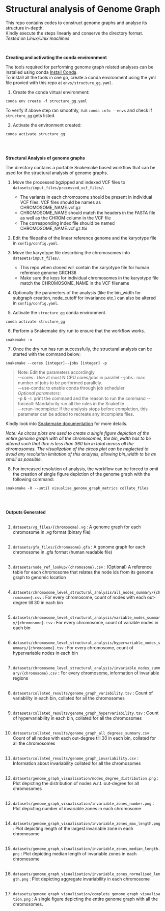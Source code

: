 <h1>Structural analysis of Genome Graph</h1>

This repo contains codes to construct genome graphs and analyse its structure in-depth. <br>
Kindly execute the steps linearly and conserve the directory format. <br>
*Tested on Linux/Unix machines*

<br>

**Creating and activating the conda environnment**

The tools required for performing genome graph related analyses can be installed using conda [Install Conda](https://docs.conda.io/projects/conda/en/latest/user-guide/install/linux.html). <br>
To install all the tools in one go, create a conda environment using the yml file provied with this repo at ```envs/structure_gg.yaml```.

1) Create the conda virtual environment: 
```
conda env create -f structure_gg.yaml
```

To verify if above step ran smoothly, run ```conda info --envs``` and check if ```structure_gg``` gets listed. 

2) Activate the environment created: 
```
conda activate structure_gg
```

<br>
<br> 

**Structural Analysis of genome graphs**

The directory contains a portable Snakemake based workflow that can be used for the structural analysis of genome graphs.

1) Move the processed bgzipped and indexed VCF files to ```datasets/input_files/processed_vcf_files/```. 
    * The variants in each chromosome should be present in individual VCF files. VCF files should be names as CHROMOSOME_NAME.vcf.gz
    * CHROMOSOME_NAME should match the headers in the FASTA file as well as the CHROM column in the VCF file
    * The corresponding index file should be named CHROMOSOME_NAME.vcf.gz.tbi

2) Edit the filepaths of the linear reference genome and the karyotype file in ```config/config.yaml```.

3) Move the karyotype file describing the chromosomes into ```datasets/input_files/```. 
    * This repo when cloned will contain the karyotype file for human reference genome GRCH38
    * Make sure the keys for individual chromosomes in the karyotype file match the CHROMOSOME_NAME in the VCF filename

4) Optionally the parameters of the analysis (like the bin_width for subgraph creation, node_cutoff for invariance etc.) can also be altered in ```config/config.yaml```.

5) Activate the ```structure_gg``` conda environment.
```
conda activate structure_gg
```

6) Perform a Snakemake dry run to ensure that the workflow works.
```
snakemake -n
``` 


7) Once the dry run has run successfully, the structural analysis can be started with the command below:
```
snakemake --cores [integer]--jobs [integer] -p 
```

> Note: Edit the parameters accordingly <br>
> --cores : Use at most N CPU cores/jobs in parallel
> --jobs : max number of jobs to be performed parallely. <br>
> --use-conda: to enable conda through job scheduler <br>
> *Optional parameters:* <br>
> -p & -r: print the command and the reason to run the command
> --forceall: Mandatorily run all the rules in the Snakefile <br>
> --rerun-incomplete: If the analysis stops before completion, this parameter can be added to recreate any incomplete files. <br>


Kindly look into [Snakemake documentation](https://snakemake.readthedocs.io/en/stable/) for more details.


*Note: As circos plots are used to create a single figure depiction of the entire genome graph with all the chromosomes, the bin_width has to be altered such that thre is less than 360 bin in total across all the chromosomes. The visualization of the circos plot can be neglected to avoid any resolution limitation of this analysis, allowing bin_width to be as small as possible.*

8) For increased resolution of analysis, the workflow can be forced to omit the creation of single figure depiction of the genome graph with the following command:
```
snakemake -R --until visualise_genome_graph_metrics collate_files
```
 <br><br>

**Outputs Generated**
 <br> <br>

1) ```datasets/vg_files/{chromosome}.vg``` : A genome graph for each chromosome in .vg format (binary file) <br> <br>

2) ```datasets/gfa_files/{chromosome}.gfa``` : A genome graph for each chromosome in .gfa format (human readable file) <br> <br>

3) ```datasets/node_ref_lookup/{chromosome}.csv``` : (Optional) A reference table for each chromosome that relates the node ids from its genome graph to genomic location <br> <br>

4) ```datasets/chromosome_level_structural_analysis/all_nodes_summary/{chromosome}.csv``` : For every chromosome, count of nodes with each out-degree till 30 in each bin <br> <br>

5) ```datasets/chromosome_level_structural_analysis/variable_nodes_summary/{chromosome}.tsv``` : For every chromosome, count of variable nodes in each bin <br> <br>

6) ```datasets/chromosome_level_structural_analysis/hypervariable_nodes_summary/{chromosome}.tsv``` : For every chromosome, count of hypervariable nodes in each bin <br> <br>

7) ```datasets/chromosome_level_structural_analysis/invariable_nodes_summary/{chromosome}.csv``` : For every chromosome, information of invariable regions <br> <br>

8) ```datasets/collated_results/genome_graph_variability.tsv``` : Count of variability in each bin, collated for all the chromosomes <br> <br>

9) ```datasets/collated_results/genome_graph_hypervariability.tsv``` : Count of hypervariability in each bin, collated for all the chromosomes <br> <br>

10) ```datasets/collated_results/genome_graph_all_degrees_summary.csv``` : Count of all nodes with each out-degree till 30 in each bin, collated for all the chromosomes <br> <br>

11) ```datasets/collated_results/genome_graph_invariability.csv``` : Information about invariability collated for all the chromosomes <br> <br>

12) ```datasets/genome_graph_visualisation/nodes_degree_distribution.png``` : Plot depicting the distribution of nodes w.r.t. out-degree for all chromosomes <br> <br>

13) ```datasets/genome_graph_visualisation/invariable_zones_number.png``` : Plot depicting number of invariable zones in each chromosome <br> <br>

14) ```datasets/genome_graph_visualisation/invariable_zones_max_length.png``` : Plot depicting length of the largest invariable zone in each chromosome <br> <br>

15) ```datasets/genome_graph_visualisation/invariable_zones_median_length.png``` : Plot depicting median length of invariable zones in each chromosome <br> <br>

16) ```datasets/genome_graph_visualisation/invariable_zones_normalised_length.png``` : Plot depicting aggregate invariability in each chromosome <br> <br>

17) ```datasets/genome_graph_visualisation/complete_genome_graph_visualisation.png``` : A single figure depicting the entire genome graph with all the chromosomes.

<br> <br>
